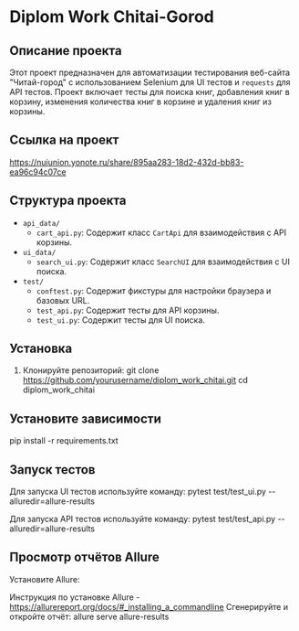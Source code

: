 # Diplom Work Chitai-Gorod

## Описание проекта

Этот проект предназначен для автоматизации тестирования веб-сайта "Читай-город" с использованием Selenium для UI тестов и `requests` для API тестов. Проект включает тесты для поиска книг, добавления книг в корзину, изменения количества книг в корзине и удаления книг из корзины.

## Ссылка на проект
https://nuiunion.yonote.ru/share/895aa283-18d2-432d-bb83-ea96c94c07ce

## Структура проекта

- `api_data/`
  - `cart_api.py`: Содержит класс `CartApi` для взаимодействия с API корзины.
- `ui_data/`
  - `search_ui.py`: Содержит класс `SearchUI` для взаимодействия с UI поиска.
- `test/`
  - `conftest.py`: Содержит фикстуры для настройки браузера и базовых URL.
  - `test_api.py`: Содержит тесты для API корзины.
  - `test_ui.py`: Содержит тесты для UI поиска.

## Установка

1. Клонируйте репозиторий:
   git clone https://github.com/yourusername/diplom_work_chitai.git
   cd diplom_work_chitai

## Установите зависимости
pip install -r requirements.txt

## Запуск тестов

Для запуска UI тестов используйте команду:
pytest test/test_ui.py --alluredir=allure-results

Для запуска API тестов используйте команду:
pytest test/test_api.py --alluredir=allure-results

## Просмотр отчётов Allure

Установите Allure:

Инструкция по установке Allure - https://allurereport.org/docs/#_installing_a_commandline
Сгенерируйте и откройте отчёт:
allure serve allure-results
